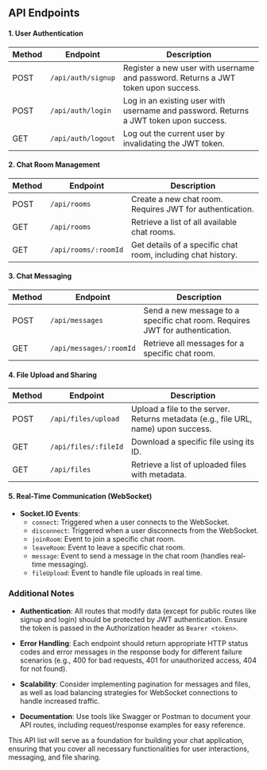 ## API Endpoints

#### 1. User Authentication

| Method | Endpoint              | Description                                  |
|--------|-----------------------|----------------------------------------------|
| POST   | `/api/auth/signup`    | Register a new user with username and password. Returns a JWT token upon success. |
| POST   | `/api/auth/login`     | Log in an existing user with username and password. Returns a JWT token upon success. |
| GET    | `/api/auth/logout`    | Log out the current user by invalidating the JWT token. |

#### 2. Chat Room Management

| Method | Endpoint                | Description                                      |
|--------|-------------------------|--------------------------------------------------|
| POST   | `/api/rooms`            | Create a new chat room. Requires JWT for authentication. |
| GET    | `/api/rooms`            | Retrieve a list of all available chat rooms.   |
| GET    | `/api/rooms/:roomId`    | Get details of a specific chat room, including chat history. |

#### 3. Chat Messaging

| Method | Endpoint                     | Description                                      |
|--------|------------------------------|--------------------------------------------------|
| POST   | `/api/messages`              | Send a new message to a specific chat room. Requires JWT for authentication. |
| GET    | `/api/messages/:roomId`      | Retrieve all messages for a specific chat room. |

#### 4. File Upload and Sharing

| Method | Endpoint                      | Description                                      |
|--------|-------------------------------|--------------------------------------------------|
| POST   | `/api/files/upload`           | Upload a file to the server. Returns metadata (e.g., file URL, name) upon success. |
| GET    | `/api/files/:fileId`          | Download a specific file using its ID.         |
| GET    | `/api/files`                  | Retrieve a list of uploaded files with metadata. |

#### 5. Real-Time Communication (WebSocket)

- **Socket.IO Events**:
  - `connect`: Triggered when a user connects to the WebSocket.
  - `disconnect`: Triggered when a user disconnects from the WebSocket.
  - `joinRoom`: Event to join a specific chat room.
  - `leaveRoom`: Event to leave a specific chat room.
  - `message`: Event to send a message in the chat room (handles real-time messaging).
  - `fileUpload`: Event to handle file uploads in real time.

### Additional Notes

- **Authentication**: All routes that modify data (except for public routes like signup and login) should be protected by JWT authentication. Ensure the token is passed in the Authorization header as `Bearer <token>`.
  
- **Error Handling**: Each endpoint should return appropriate HTTP status codes and error messages in the response body for different failure scenarios (e.g., 400 for bad requests, 401 for unauthorized access, 404 for not found).

- **Scalability**: Consider implementing pagination for messages and files, as well as load balancing strategies for WebSocket connections to handle increased traffic.

- **Documentation**: Use tools like Swagger or Postman to document your API routes, including request/response examples for easy reference.

This API list will serve as a foundation for building your chat application, ensuring that you cover all necessary functionalities for user interactions, messaging, and file sharing.